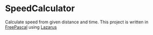 # SpeedCalculator
 Calculate speed from given distance and time. This project is written in [FreePascal](https://www.freepascal.org/) using [Lazarus](https://www.lazarus-ide.org/)